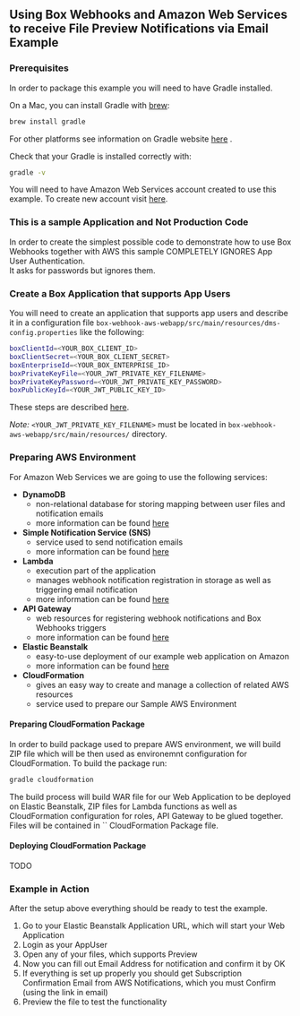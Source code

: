 ## Using Box Webhooks and Amazon Web Services to receive File Preview Notifications via Email Example

### Prerequisites

In order to package this example you will need to have Gradle installed.

On a Mac, you can install Gradle with [brew](http://brew.sh/):
```sh
brew install gradle
```

For other platforms see information on Gradle website [here](https://docs.gradle.org/current/userguide/installation.html) . 

Check that your Gradle is installed correctly with:
```sh
gradle -v
```

You will need to have Amazon Web Services account created to use this example. To create new account visit [here](https://console.aws.amazon.com/console/home).

###  This is a sample Application and Not Production Code

In order to create the simplest possible code to demonstrate how to use Box Webhooks together with AWS this sample COMPLETELY IGNORES App User Authentication.  
It asks for passwords but ignores them.

###  Create a Box Application that supports App Users

You will need to create an application that supports app users and describe it in a configuration file `box-webhook-aws-webapp/src/main/resources/dms-config.properties` like the following:
```sh
boxClientId=<YOUR_BOX_CLIENT_ID>
boxClientSecret=<YOUR_BOX_CLIENT_SECRET>
boxEnterpriseId=<YOUR_BOX_ENTERPRISE_ID>
boxPrivateKeyFile=<YOUR_JWT_PRIVATE_KEY_FILENAME>
boxPrivateKeyPassword=<YOUR_JWT_PRIVATE_KEY_PASSWORD>
boxPublicKeyId=<YOUR_JWT_PUBLIC_KEY_ID>
```
These steps are described [here](https://docs.box.com/docs/configuring-box-platform).

_Note:_
`<YOUR_JWT_PRIVATE_KEY_FILENAME>` must be located in `box-webhook-aws-webapp/src/main/resources/` directory.

### Preparing AWS Environment
For Amazon Web Services we are going to use the following services:
* **DynamoDB**
  * non-relational database for storing mapping between user files and notification emails
  * more information can be found [here](https://aws.amazon.com/dynamodb/)
* **Simple Notification Service (SNS)**
  * service used to send notification emails
  * more information can be found [here](https://aws.amazon.com/sns/)
* **Lambda**
  * execution part of the application
  * manages webhook notification registration in storage as well as triggering email notification
  * more information can be found [here](https://aws.amazon.com/lambda/)
* **API Gateway**
  * web resources for registering webhook notifications and Box Webhooks triggers
  * more information can be found [here](https://aws.amazon.com/api-gateway/)
* **Elastic Beanstalk**
  * easy-to-use deployment of our example web application on Amazon
  * more information can be found [here](https://aws.amazon.com/elasticbeanstalk/)
* **CloudFormation**
  * gives an easy way to create and manage a collection of related AWS resources
  * service used to prepare our Sample AWS Environment

#### Preparing CloudFormation Package

In order to build package used to prepare AWS environment, we will build ZIP file which will be then used as environemnt configuration for CloudFormation.
To build the package run:
```sh
gradle cloudformation
```

The build process will build WAR file for our Web Application to be deployed on Elastic Beanstalk, ZIP files for Lambda functions as well as CloudFormation configuration for roles, API Gateway to be glued together.
Files will be contained in `` CloudFormation Package file.

#### Deploying CloudFormation Package
TODO

### Example in Action
After the setup above everything should be ready to test the example. 
 1. Go to your Elastic Beanstalk Application URL, which will start your Web Application
 2. Login as your AppUser
 3. Open any of your files, which supports Preview
 4. Now you can fill out Email Address for notification and confirm it by OK
 5. If everything is set up properly you should get Subscription Confirmation Email from AWS Notifications, which you must Confirm (using the link in email)
 6. Preview the file to test the functionality